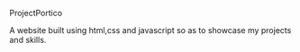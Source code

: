 ProjectPortico


A website built using html,css and javascript so as to showcase my projects and skills.
